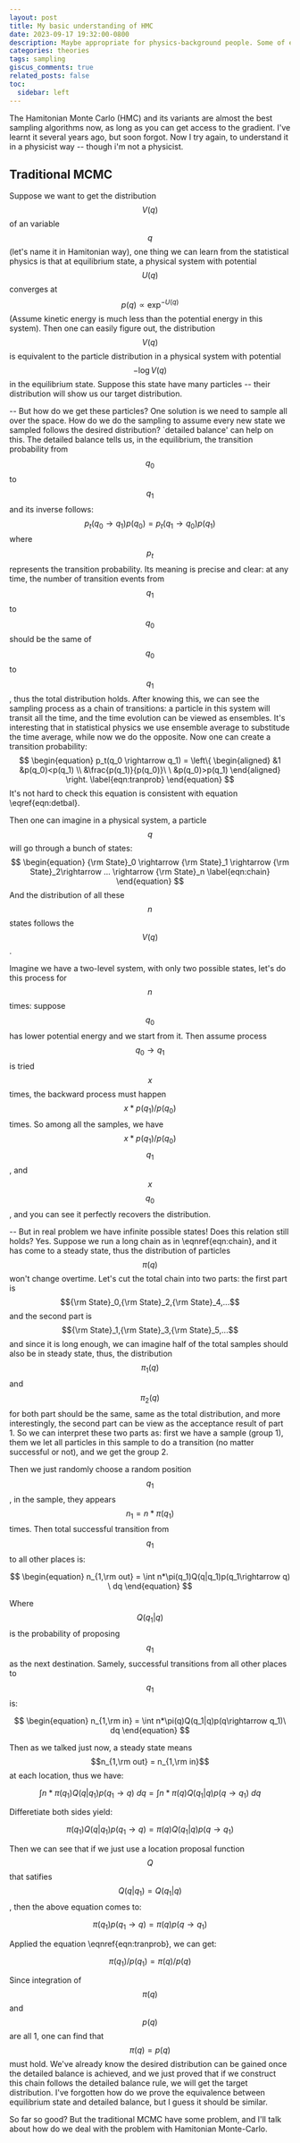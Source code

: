 ```yaml
---
layout: post
title: My basic understanding of HMC
date: 2023-09-17 19:32:00-0800
description: Maybe appropriate for physics-background people. Some of examples are imagined by myself and could be wrong.
categories: theories
tags: sampling
giscus_comments: true
related_posts: false
toc:
  sidebar: left
---
```


The Hamitonian Monte Carlo (HMC) and its variants are almost the best sampling algorithms now, as long as you can get access to the gradient. I've learnt it several years ago, but soon forgot. Now I try again, to understand it in a physicist way -- though i'm not a physicist.

## Traditional MCMC

Suppose we want to get the distribution $$V(q)$$ of an variable $$q$$ (let's name it in Hamitonian way), one thing we can learn from the statistical physics is that at equilibrium state, a physical system with potential $$U(q)$$ converges at $$p(q)\propto \exp^{-U(q)}$$ (Assume kinetic energy is much less than the potential energy in this system). Then one can easily figure out, the distribution $$V(q)$$ is equivalent to the particle distribution in a physical system with potential $$- \log V(q)$$ in the equilibrium state. Suppose this state have many particles -- their distribution will show us our target distribution.

-- But how do we get these particles? One solution is  we need to sample all over the space. How do we do the sampling to assume every new state we sampled follows the desired distribution? `detailed balance' can help on this. The detailed balance tells us, in the equilibrium, the transition probability from $$q_0$$ to $$q_1$$ and its inverse follows:
$$
\begin{equation}
  p_t(q_0 \rightarrow q_1) p(q_0) = p_t(q_1 \rightarrow q_0) p(q_1)
\label{eqn:detbal}
\end{equation}
$$
where $$p_t$$ represents the transition probability. Its meaning is precise and clear: at any time, the number of transition events from $$q_1$$ to $$q_0$$ should be the same of $$q_0$$ to $$q_1$$, thus the total distribution holds. After knowing this, we can see the sampling process as a chain of transitions: a particle in this system will transit all the time, and the time evolution can be viewed as ensembles. It's interesting that in statistical physics we use ensemble average to substitude the time average, while now we do the opposite. Now one can create a transition probability:
$$
\begin{equation}
  p_t(q_0 \rightarrow q_1) = \left\{
\begin{aligned}
&1   &p(q_0)<p(q_1) \\
&\frac{p(q_1)}{p(q_0)}\ \  &p(q_0)>p(q_1)
\end{aligned}
\right.
\label{eqn:tranprob}
\end{equation}
$$
It's not hard to check this equation is consistent with equation \eqref{eqn:detbal}.

Then one can imagine in a physical system, a particle $$q$$ will go through a bunch of states:
$$
\begin{equation}
  {\rm State}_0 \rightarrow {\rm State}_1 \rightarrow {\rm State}_2\rightarrow ... \rightarrow {\rm State}_n
\label{eqn:chain}
\end{equation}
$$
And the distribution of all these $$n$$ states follows the $$V(q)$$.

Imagine we have a two-level system, with only two possible states, let's do this process for $$n$$ times: suppose $$q_0$$ has lower potential energy and we start from it. Then assume process $$q_0 \rightarrow q_1$$ is tried $$x$$ times, the backward process must happen $$x*p(q_1)/p(q_0)$$ times. So among all the samples, we have $$x*p(q_1)/p(q_0)$$ $$q_1$$, and $$x$$ $$q_0$$, and you can see it perfectly recovers the distribution.

-- But in real problem we have infinite possible states! Does this relation still holds? Yes. Suppose we run a long chain as in \eqnref{eqn:chain}, and it has come to a steady state, thus the distribution of particles $$\pi(q)$$ won't change overtime. Let's cut the total chain into two parts: the first part is $${\rm State}_0,{\rm State}_2,{\rm State}_4,...$$ and the second part is $${\rm State}_1,{\rm State}_3,{\rm State}_5,...$$ and since it is long enough, we can imagine half of the total samples should also be in steady state, thus, the distribution $$\pi_1(q)$$ and $$\pi_2(q)$$ for both part should be the same, same as the total distribution, and more interestingly, the second part can be view as the acceptance result of part 1. So we can interpret these two parts as: first we have a sample (group 1), them we let all particles in this sample to do a transition (no matter successful or not), and we get the group 2.

Then we just randomly choose a random position $$q_1$$, in the sample, they appears $$n_1 = n*\pi(q_1)$$ times. Then total successful transition from $$q_1$$ to all other places is:

$$
\begin{equation}
  n_{1,\rm out} =  \int n*\pi(q_1)Q(q|q_1)p(q_1\rightarrow q) \ dq
\end{equation}
$$

Where $$Q(q_1|q)$$ is the probability of proposing $$q_1$$ as the next destination. Samely, successful transitions from all other places to $$q_1$$ is:

$$
\begin{equation}
  n_{1,\rm in} =  \int n*\pi(q)Q(q_1|q)p(q\rightarrow q_1)\ dq
\end{equation}
$$

Then as we talked just now, a steady state means $$n_{1,\rm out} = n_{1,\rm in}$$ at each location, thus we have:

$$
\begin{equation}
  \int n*\pi(q_1)Q(q|q_1)p(q_1\rightarrow q) \ dq = \int n*\pi(q)Q(q_1|q)p(q\rightarrow q_1)\ dq
\end{equation}
$$

Differetiate both sides yield:

$$
\begin{equation}
   \pi(q_1)Q(q|q_1)p(q_1\rightarrow q) = \pi(q)Q(q_1|q)p(q\rightarrow q_1)
\end{equation}
$$

Then we can see that if we just use a location proposal function $$Q$$ that satifies $$Q(q|q_1)=Q(q_1|q)$$, then the above equation comes to:

$$
\begin{equation}
   \pi(q_1)p(q_1\rightarrow q) = \pi(q)p(q\rightarrow q_1)
\end{equation}
$$

Applied the equation \eqnref{eqn:tranprob}, we can get:

$$
\begin{equation}
   \pi(q_1)/p(q_1) = \pi(q)/p(q)
\end{equation}
$$

Since integration of $$\pi(q)$$ and $$p(q)$$ are all 1, one can find that $$\pi(q) = p(q)$$ must hold. We've already know the desired distribution can be gained once the detailed balance is achieved, and we just proved that if we construct this chain follows the detailed balance rule, we will get the target distribution. I've forgotten how do we prove the equivalence between equilibrium state and detailed balance, but I guess it should be similar.

So far so good? But the traditional MCMC have some problem, and I'll talk about how do we deal with the problem with Hamitonian Monte-Carlo.
